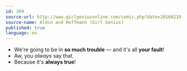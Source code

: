 ```yaml
---
id: 369
source-url: http://www.girlgeniusonline.com/comic.php?date=20160210
source-name: Aldin and Hoffmann (Girl Genius)
published: true
language: en
---
```

- We're going to be in **so much trouble** — and it's all **your fault**!
- Aw, you *always* say that.
- Because it's **always true**!
